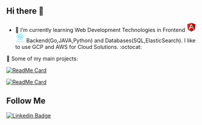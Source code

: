 ## Hi there 👋

- 🌱 I’m currently learning Web Development Technologies in Frontend <img src="https://raw.githubusercontent.com/devicons/devicon/master/icons/angularjs/angularjs-original.svg" alt="angular-js" width="25" height="25" />  <img src="https://raw.githubusercontent.com/devicons/devicon/master/icons/react/react-original-wordmark.svg" alt="react" width="25" height="25" /> Backend(Go,JAVA,Python) 
 and Databases(SQL,ElasticSearch). I like to use GCP and AWS for Cloud Solutions. :octocat:

🚀 Some of my main projects:

[![ReadMe Card](https://github-readme-stats.vercel.app/api/pin/?username=airusong&repo=portfolio)](https://github.com/airusong/portfolio)

[![ReadMe Card](https://github-readme-stats.vercel.app/api/pin/?username=airusong&repo=Risc)](https://github.com/airusong/Risc)

## Follow Me

[![Linkedin Badge](https://img.shields.io/badge/-airu-song-blue?style=flat-square&logo=Linkedin&logoColor=white&link=https://www.linkedin.com/in/airu-song/)](https://www.linkedin.com/in/airu-song/)
<!--
**airusong/airusong** is a ✨ _special_ ✨ repository because its `README.md` (this file) appears on your GitHub profile.

Here are some ideas to get you started:

- 🔭 I’m currently working on ...
- 🌱 I’m currently learning ...
- 👯 I’m looking to collaborate on ...
- 🤔 I’m looking for help with ...
- 💬 Ask me about ...
- 📫 How to reach me: ...
- 😄 Pronouns: ...
- ⚡ Fun fact: ...
-->
